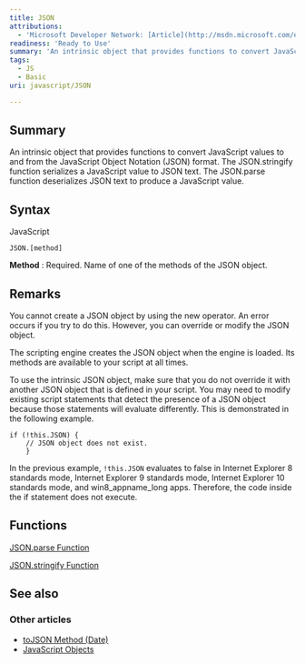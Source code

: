 ```yaml
---
title: JSON
attributions:
  - 'Microsoft Developer Network: [Article](http://msdn.microsoft.com/en-us/library/ie/cc836458(v=vs.94).aspx)'
readiness: 'Ready to Use'
summary: 'An intrinsic object that provides functions to convert JavaScript values to and from the JavaScript Object Notation (JSON) format. The JSON.stringify function serializes a JavaScript value to JSON text. The JSON.parse function deserializes JSON text to produce a JavaScript value.'
tags:
  - JS
  - Basic
uri: javascript/JSON

---
```

## Summary

An intrinsic object that provides functions to convert JavaScript values to and from the JavaScript Object Notation (JSON) format. The JSON.stringify function serializes a JavaScript value to JSON text. The JSON.parse function deserializes JSON text to produce a JavaScript value.

## Syntax

<span class="language">JavaScript</span>

    JSON.[method]

**Method**
:   Required. Name of one of the methods of the JSON object.

## Remarks

You cannot create a JSON object by using the new operator. An error occurs if you try to do this. However, you can override or modify the JSON object.

The scripting engine creates the JSON object when the engine is loaded. Its methods are available to your script at all times.

To use the intrinsic JSON object, make sure that you do not override it with another JSON object that is defined in your script. You may need to modify existing script statements that detect the presence of a JSON object because those statements will evaluate differently. This is demonstrated in the following example.

    if (!this.JSON) {
        // JSON object does not exist.
        }

In the previous example, `!this.JSON` evaluates to false in Internet Explorer 8 standards mode, Internet Explorer 9 standards mode, Internet Explorer 10 standards mode, and win8\_appname\_long apps. Therefore, the code inside the if statement does not execute.

## Functions

[JSON.parse Function](/javascript/JSON/parse)

[JSON.stringify Function](/javascript/JSON/stringify)

## See also

### Other articles

-   [toJSON Method (Date)](/javascript/Date/toJSON)
-   [JavaScript Objects](/javascript/objects)

